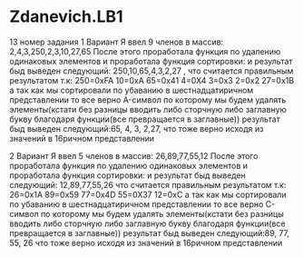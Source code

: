 # Zdanevich.LB1
13 номер задания
1 Вариант 
Я ввел 9 членов в массив:  2,4,3,250,2,3,10,27,65
После этого проработала функция по удалению одинаковых элементов и проработала функция сортировки: и результат быд выведен следующий: 250,10,65,4,3,2,27 , что считается правильным результатом т.к:
250=0xFA
10=0xA
65=0x41
4=0X4
3=0x3
2=0x2
27=0x1B
а так как мы сортировали по убаванию в шестнадцатиричном представлении то все верно
A-символ по которому мы будем удалять элементы(кстати без разницы вводить либо сторчную либо заглавную букву благодаря функции(все превращается в заглавные))
результат быд выведен следующий:65, 4, 3, 2,27, что тоже верно исходя из значений в 16ричном представлении


2 Вариант 
Я ввел 5 членов в массив:  26,89,77,55,12
После этого проработала функция по удалению одинаковых элементов и проработала функция сортировки: и результат быд выведен следующий: 12,89,77,55,26 что считается правильным результатом т.к:
26=0x1A
89=0x59
77=0x4D
55=0X37
12=0xC
а так как мы сортировали по убаванию в шестнадцатиричном представлении то все верно
C-символ по которому мы будем удалять элементы(кстати без разницы вводить либо сторчную либо заглавную букву благодаря функции(все превращается в заглавные))
результат быд выведен следующий:89, 77, 55, 26 что тоже верно исходя из значений в 16ричном представлении
